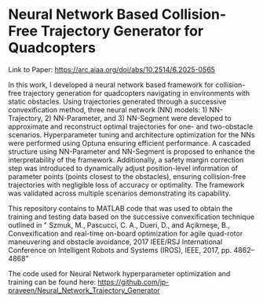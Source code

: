 # Neural Network Based Collision-Free Trajectory Generator for Quadcopters
Link to Paper: https://arc.aiaa.org/doi/abs/10.2514/6.2025-0565

In this work, I developed a neural network based framework for collision-free trajectory generation for quadcopters navigating in environments with static obstacles. Using trajectories generated through a successive convexification method, three neural network (NN) models: 1) NN-Trajectory, 2) NN-Parameter, and 3) NN-Segment were developed to approximate and reconstruct optimal trajectories for one- and two-obstacle scenarios. Hyperparameter tuning and architecture optimization for the NNs were performed using Optuna ensuring efficient performance. A cascaded structure using NN-Parameter and NN-Segment is proposed to enhance the interpretability of the framework. Additionally, a safety margin correction step was introduced to dynamically adjust position-level information of parameter points (points closest to the obstacles), ensuring collision-free trajectories with negligible loss of accuracy or optimality.
The framework was validated across multiple scenarios demonstrating its capability.

This repository contains to MATLAB code that was used to obtain the training and testing data based on the successive convexification technique outlined in "
Szmuk, M., Pascucci, C. A., Dueri, D., and Açikmeşe, B., Convexification and real-time on-board optimization for agile quad-rotor maneuvering and obstacle avoidance, 2017 IEEE/RSJ International Conference on Intelligent Robots and Systems (IROS), IEEE, 2017, pp. 4862–4868"

The code used for Neural Network hyperparameter optimization and training can be found here: https://github.com/jp-praveen/Neural_Network_Trajectory_Generator